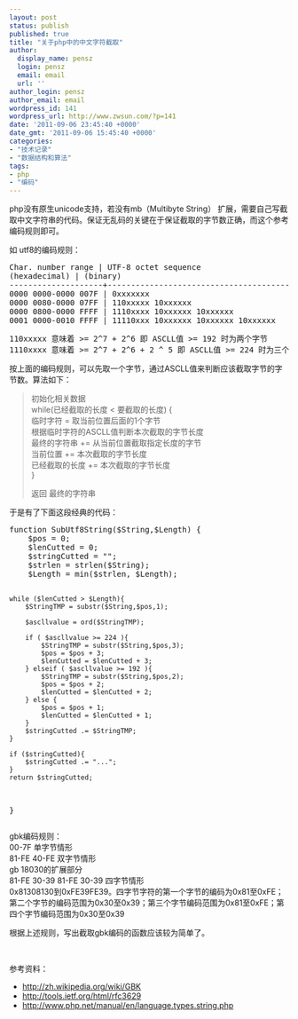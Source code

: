 ```yaml
---
layout: post
status: publish
published: true
title: "关于php中的中文字符截取"
author:
  display_name: pensz
  login: pensz
  email: email
  url: ''
author_login: pensz
author_email: email
wordpress_id: 141
wordpress_url: http://www.zwsun.com/?p=141
date: '2011-09-06 23:45:40 +0000'
date_gmt: '2011-09-06 15:45:40 +0000'
categories:
- "技术记录"
- "数据结构和算法"
tags:
- php
- "编码"
---
```

<p>php没有原生unicode支持，若没有mb（Multibyte String） 扩展，需要自己写截取中文字符串的代码。保证无乱码的关键在于保证截取的字节数正确，而这个参考编码规则即可。</p>
<p>如 utf8的编码规则：</p>
<pre>Char. number range | UTF-8 octet sequence
(hexadecimal) | (binary)
--------------------+---------------------------------------------
0000 0000-0000 007F | 0xxxxxxx
0000 0080-0000 07FF | 110xxxxx 10xxxxxx
0000 0800-0000 FFFF | 1110xxxx 10xxxxxx 10xxxxxx
0001 0000-0010 FFFF | 11110xxx 10xxxxxx 10xxxxxx 10xxxxxx
</pre>
<pre>110xxxxx 意味着 &gt;= 2^7 + 2^6 即 ASCLL值 &gt;= 192 时为两个字节
1110xxxx 意味着 &gt;= 2^7 + 2^6 + 2 ^ 5 即 ASCLL值 &gt;= 224 时为三个字节，以此类推。</pre>
<p>按上面的编码规则，可以先取一个字节，通过ASCLL值来判断应该截取字节的字节数。算法如下：</p>
<blockquote><p>初始化相关数据<br />
while(已经截取的长度 &lt; 要截取的长度) {<br />
临时字符 = 取当前位置后面的1个字节<br />
根据临时字符的ASCLL值判断本次截取的字节长度<br />
最终的字符串 += 从当前位置截取指定长度的字节<br />
当前位置 += 本次截取的字节长度<br />
已经截取的长度 += 本次截取的字节长度<br />
}</p>
<p>返回 最终的字符串</p></blockquote>
<p>于是有了下面这段经典的代码：</p>
<pre name="code" class="php">
function SubUtf8String($String,$Length) {
    $pos = 0;
    $lenCutted = 0;
    $stringCutted = "";
    $strlen = strlen($String);
    $Length = min($strlen, $Length);
    
    while ($lenCutted > $Length){
        $StringTMP = substr($String,$pos,1);
        
        $ascllvalue = ord($StringTMP);
        
        if ( $ascllvalue >= 224 ){
            $StringTMP = substr($String,$pos,3);
            $pos = $pos + 3;
            $lenCutted = $lenCutted + 3;
        } elseif ( $ascllvalue >= 192 ){
            $StringTMP = substr($String,$pos,2);
            $pos = $pos + 2;
            $lenCutted = $lenCutted + 2;
        } else {
            $pos = $pos + 1;
            $lenCutted = $lenCutted + 1;
        }
        $stringCutted .= $StringTMP;
    }
    
    if ($stringCutted){
        $stringCutted .= "...";
    }
    return $stringCutted;
}
</pre>
<p>gbk编码规则：<br />
00-7F 单字节情形<br />
81-FE 40-FE 双字节情形<br />
gb 18030的扩展部分<br />
81-FE 30-39 81-FE 30-39 四字节情形<br />
0x81308130到0xFE39FE39。四字节字符的第一个字节的编码为0x81至0xFE；第二个字节的编码范围为0x30至0x39；第三个字节编码范围为0x81至0xFE；第四个字节编码范围为0x30至0x39</p>
<p>根据上述规则，写出截取gbk编码的函数应该较为简单了。</p>
<p>&nbsp;</p>
<p>参考资料：</p>
<ul>
<li><a href="http://zh.wikipedia.org/wiki/GBK" target="_blank">http://zh.wikipedia.org/wiki/GBK</a></li>
<li><a href="http://tools.ietf.org/html/rfc3629" target="_blank">http://tools.ietf.org/html/rfc3629</a></li>
<li><a href="http://tools.ietf.org/html/rfc3629" target="_blank">http://www.php.net/manual/en/language.types.string.php</a></li>
</ul>
<p>&nbsp;</p>
